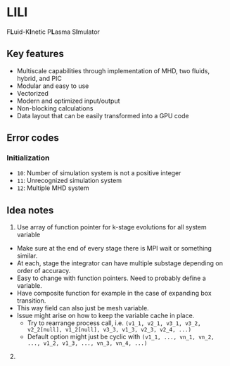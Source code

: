 # LILI
F**L**uid-K**I**netic P**L**asma S**I**mulator

## Key features
* Multiscale capabilities through implementation of MHD, two fluids, hybrid, and PIC
* Modular and easy to use
* Vectorized
* Modern and optimized input/output
* Non-blocking calculations
* Data layout that can be easily transformed into a GPU code

## Error codes
### Initialization
* `10`: Number of simulation system is not a positive integer
* `11`: Unrecognized simulation system
* `12`: Multiple MHD system

## Idea notes
1. Use array of function pointer for k-stage evolutions for all system variable
  * Make sure at the end of every stage there is MPI wait or something similar.
  * At each, stage the integrator can have multiple substage depending on order of accuracy.
  * Easy to change with function pointers. Need to probably define a variable.
  * Have composite function for example in the case of expanding box transition.
  * This way field can also just be mesh variable.
  * Issue might arise on how to keep the variable cache in place.
    * Try to rearrange process call, i.e. `(v1_1, v2_1, v3_1, v3_2, v2_2[null], v1_2[null], v3_3, v1_3, v2_3, v2_4, ...)`
    * Default option might just be cyclic with `(v1_1, ..., vn_1, vn_2, ..., v1_2, v1_3, ..., vn_3, vn_4, ...)`
2. 

